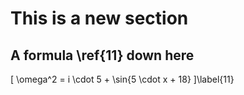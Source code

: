 # This is a new section

## A formula \ref{11} down here

\[
\omega^2 = i \cdot 5 + \sin{5 \cdot x + 18}
\]\label{11}
